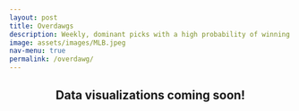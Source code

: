 ```yaml
---
layout: post
title: Overdawgs
description: Weekly, dominant picks with a high probability of winning
image: assets/images/MLB.jpeg
nav-menu: true
permalink: /overdawg/
---
```

<!-- Main -->
<div id="main">

<!-- One -->
<section id="one">
	<div class="inner">
		<header class="major">
			<h2>Data visualizations coming soon! </h2>
		</header>
    </div>
</section>

